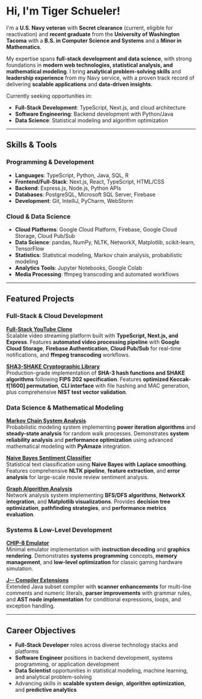 # Hi, I'm Tiger Schueler!

I'm a **U.S. Navy veteran** with **Secret clearance** (current, eligible for reactivation) and **recent graduate** from the **University of Washington Tacoma** with a **B.S. in Computer Science and Systems** and a **Minor in Mathematics**. 

My expertise spans **full-stack development and data science**, with strong foundations in **modern web technologies, statistical analysis, and mathematical modeling**. I bring **analytical problem-solving skills** and **leadership experience** from my Navy service, with a proven track record of delivering **scalable applications** and **data-driven insights**.

Currently seeking opportunities in:
- **Full-Stack Development**: TypeScript, Next.js, and cloud architecture
- **Software Engineering**: Backend development with Python/Java
- **Data Science**: Statistical modeling and algorithm optimization

---

## Skills & Tools

### Programming & Development
- **Languages**: TypeScript, Python, Java, SQL, R
- **Frontend/Full-Stack**: Next.js, React, TypeScript, HTML/CSS
- **Backend**: Express.js, Node.js, Python APIs
- **Databases**: PostgreSQL, Microsoft SQL Server, Firebase
- **Development**: Git, IntelliJ, PyCharm, WebStorm

### Cloud & Data Science
- **Cloud Platforms**: Google Cloud Platform, Firebase, Google Cloud Storage, Cloud Pub/Sub
- **Data Science**: pandas, NumPy, NLTK, NetworkX, Matplotlib, scikit-learn, TensorFlow
- **Statistics**: Statistical modeling, Markov chain analysis, probabilistic modeling
- **Analytics Tools**: Jupyter Notebooks, Google Colab
- **Media Processing**: ffmpeg transcoding and automated workflows

---

## Featured Projects

### Full-Stack & Cloud Development

**[Full-Stack YouTube Clone](https://github.com/BigCatSoftware/youtube-clone)**  
Scalable video streaming platform built with **TypeScript, Next.js, and Express**. Features **automated video processing pipeline** with **Google Cloud Storage**, **Firebase Authentication**, **Cloud Pub/Sub** for real-time notifications, and **ffmpeg transcoding** workflows.

**[SHA3-SHAKE Cryptographic Library](https://github.com/BigCatSoftware/sha3-shake-library)**  
Production-grade implementation of **SHA-3 hash functions and SHAKE algorithms** following **FIPS 202 specification**. Features **optimized Keccak-f[1600] permutation**, **CLI interface** with file hashing and MAC generation, plus comprehensive **NIST test vector validation**.

### Data Science & Mathematical Modeling

**[Markov Chain System Analysis](https://github.com/BigCatSoftware/markov-chain-maze-analysis)**  
Probabilistic modeling system implementing **power iteration algorithms** and **steady-state analysis** for random walk processes. Demonstrates **system reliability analysis** and **performance optimization** using advanced mathematical modeling with **PyAmaze** integration.

**[Naive Bayes Sentiment Classifier](https://github.com/BigCatSoftware/naive-bayes-sentiment-classifier)**  
Statistical text classification using **Naive Bayes with Laplace smoothing**. Features comprehensive **NLTK pipeline**, **feature extraction**, and **error analysis** for large-scale movie review sentiment analysis.

**[Graph Algorithm Analysis](https://github.com/BigCatSoftware/graph-algorithm-analysis)**  
Network analysis system implementing **BFS/DFS algorithms**, **NetworkX integration**, and **Matplotlib visualizations**. Provides **decision tree optimization**, **pathfinding strategies**, and **performance metrics evaluation**.

### Systems & Low-Level Development

**[CHIP-8 Emulator](https://github.com/BigCatSoftware/chip-8)**  
Minimal emulator implementation with **instruction decoding** and **graphics rendering**. Demonstrates **systems programming** concepts, **memory management**, and **low-level optimization** for classic gaming hardware simulation.

**[J-- Compiler Extensions](https://github.com/BigCatSoftware/j--)**  
Extended Java subset compiler with **scanner enhancements** for multi-line comments and numeric literals, **parser improvements** with grammar rules, and **AST node implementation** for conditional expressions, loops, and exception handling.

---

## Career Objectives

- **Full-Stack Developer** roles across diverse technology stacks and platforms
- **Software Engineer** positions in backend development, systems programming, or application development
- **Data Scientist** opportunities in statistical modeling, machine learning, and analytical problem-solving
- Advancing skills in **scalable system design**, **algorithm optimization**, and **predictive analytics**
